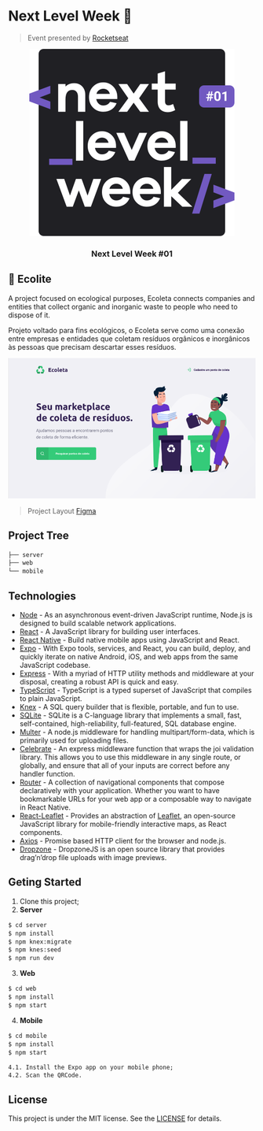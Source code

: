 <!--
*** Thank you for seeing our README. If you have any suggestions
*** that can improve it further give a fork in the repository and 
*** create a Pull Request or open an Issue with the tag "suggestion". 
*** Thanks again! :D
-->

# Next Level Week :rocket:
> Event presented by [Rocketseat](https://rocketseat.com.br/)

<p align="center">
  <a href="https://rocketseat.com.br">
    <img src=".github/logo.svg" alt="Logo"><br>
  </a>

  <h3 align="center">Next Level Week #01</h3>
</p>

## :seedling: Ecolite
A project focused on ecological purposes, Ecoleta connects companies and entities that collect organic and inorganic waste to people who need to dispose of it.

Projeto voltado para fins ecológicos, o Ecoleta serve como uma conexão entre empresas e entidades que coletam resíduos orgânicos e inorgânicos às pessoas que precisam descartar esses resíduos.

<p align="center">
  <img src=".github/EcoletaProject.PNG" alt="Logo"><br>
</p>

> Project Layout [Figma](https://www.figma.com/file/1SxgOMojOB2zYT0Mdk28lB/?viewer=1&node-id=)


## Project Tree
```bash
├── server 
├── web
└── mobile
```

## Technologies
- [Node](https://nodejs.org/en/) - As an asynchronous event-driven JavaScript runtime, Node.js is designed to build scalable network applications.
- [React](https://reactjs.org/) - A JavaScript library for building user interfaces.
- [React Native](https://reactnative.dev/) - Build native mobile apps using JavaScript and React.
- [Expo](https://expo.io/) - With Expo tools, services, and React, you can build, deploy, and quickly iterate on native Android, iOS, and web apps from the same JavaScript codebase.
- [Express](http://expressjs.com/) - With a myriad of HTTP utility methods and middleware at your disposal, creating a robust API is quick and easy.
- [TypeScript](https://www.typescriptlang.org/) - TypeScript is a typed superset of JavaScript that compiles to plain JavaScript.
- [Knex](http://knexjs.org) - A SQL query builder that is flexible, portable, and fun to use.
- [SQLite](https://sqlite.org/) - SQLite is a C-language library that implements a small, fast, self-contained, high-reliability, full-featured, SQL database engine.
- [Multer](https://github.com/expressjs/multer) - A node.js middleware for handling multipart/form-data, which is primarily used for uploading files.
- [Celebrate](https://github.com/arb/celebrate) - An express middleware function that wraps the joi validation library. This allows you to use this middleware in any single route, or globally, and ensure that all of your inputs are correct before any handler function.
- [Router](https://reacttraining.com/react-router/) - A collection of navigational components that compose declaratively with your application. Whether you want to have bookmarkable URLs for your web app or a composable way to navigate in React Native.
- [React-Leaflet](https://react-leaflet.js.org/) - Provides an abstraction of [Leaflet](https://leafletjs.com/), an open-source JavaScript library
for mobile-friendly interactive maps, as React components.
- [Axios](https://github.com/axios/axios) - Promise based HTTP client for the browser and node.js.
- [Dropzone](https://www.dropzonejs.com/) - DropzoneJS is an open source library that provides drag’n’drop file uploads with image previews.

## Geting Started
1. Clone this project;
2. **Server**
```sh
$ cd server
$ npm install
$ npm knex:migrate
$ npm knes:seed
$ npm run dev
```
3. **Web**
```sh
$ cd web
$ npm install
$ npm start
```
4. **Mobile**
```sh
$ cd mobile
$ npm install
$ npm start
```
    4.1. Install the Expo app on your mobile phone;
    4.2. Scan the QRCode. 

## License

This project is under the MIT license. See the [LICENSE](https://github.com/acfabiani/ecoleta/blob/add-license-1/LICENSE) for details.    
